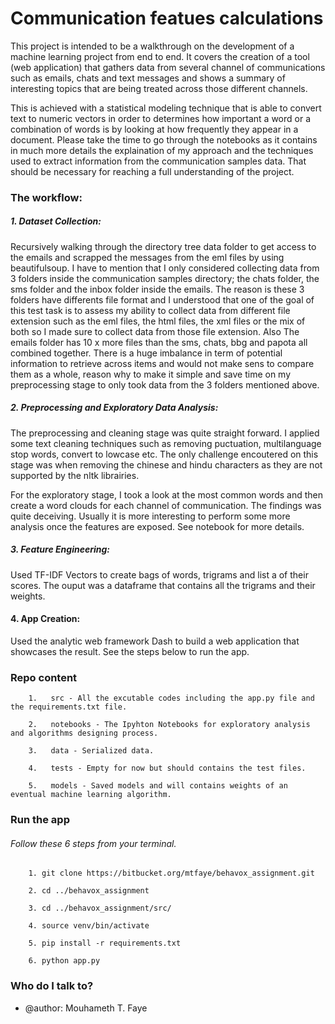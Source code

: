 # Communication featues calculations #

This project is intended to be a walkthrough on the development of a machine learning project from end to end. It covers the creation of a tool (web application) that gathers data from several channel of communications such as emails, chats and text messages and shows a summary of interesting topics that are being treated across those different channels.

This is achieved with a statistical modeling technique that is able to convert text to numeric vectors in order to determines how important a word or a combination of words is by looking at how frequently they appear in a document. Please take the time to go through the notebooks as it contains in much more details the explaination of my approach and the techniques used to extract information from the communication samples data. That should be necessary for reaching a full understanding of the project.


### The workflow:


##### 1. Dataset Collection:
Recursively walking through the directory tree data folder to get access to the emails and scrapped the messages from the eml files by using beautifulsoup. I have to mention that I only considered collecting data from 3 folders inside the communication samples directory; the chats folder, the sms folder and the inbox folder inside the emails. The reason is these 3 folders have differents file format and I understood that one of the goal of this test task is to assess my ability to collect data from different file extension such as the eml files, the html files, the xml files or the mix of both so I made sure to collect data from those file extension. Also The emails folder has 10 x more files than the sms, chats, bbg and papota all combined together. There is a huge imbalance in term of potential information to retrieve across items and would not make sens to compare them as a whole, reason why to make it simple and save time on my preprocessing stage to only took data from the 3 folders mentioned above.


##### 2. Preprocessing and Exploratory Data Analysis: 
The preprocessing and cleaning stage was quite straight forward. I applied some text cleaning techniques such as removing puctuation, multilanguage stop words, convert to lowcase etc. The only challenge encoutered on this stage was when removing the chinese and hindu characters as they are not supported by the nltk librairies. 

For the exploratory stage, I took a look at the most common words and then create a word clouds for each channel of communication. The findings was quite deceiving. Usually it is more interesting to perform some more analysis once the features are exposed. See notebook for more details.


##### 3. Feature Engineering: 
Used TF-IDF Vectors to create bags of words, trigrams and list a of their scores. The ouput was a dataframe that contains all the trigrams and their weights.


#### 4. App Creation:

Used the analytic web framework Dash to build a web application that showcases the result. See the steps below to run the app. 




### Repo content ###

		1.	 src - All the excutable codes including the app.py file and the requirements.txt file.
		
		2.	 notebooks - The Ipyhton Notebooks for exploratory analysis and algorithms designing process.
		
		3.	 data - Serialized data.
		
		4.	 tests - Empty for now but should contains the test files.
		
		5.	 models - Saved models and will contains weights of an eventual machine learning algorithm.



### Run the app ###

###### Follow these 6 steps from your terminal.

     	1. git clone https://bitbucket.org/mtfaye/behavox_assignment.git
		
	    2. cd ../behavox_assignment
		
	    3. cd ../behavox_assignment/src/
		
	    4. source venv/bin/activate
		
	    5. pip install -r requirements.txt
		
	    6. python app.py




### Who do I talk to? ###

* @author: Mouhameth T. Faye